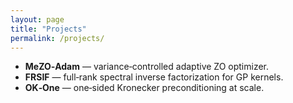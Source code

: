```yaml
---
layout: page
title: "Projects"
permalink: /projects/
---
```


- **MeZO‑Adam** — variance‑controlled adaptive ZO optimizer.  
- **FRSIF** — full‑rank spectral inverse factorization for GP kernels.  
- **OK‑One** — one‑sided Kronecker preconditioning at scale.
